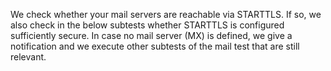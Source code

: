 We check whether your mail servers are reachable via STARTTLS. If so, we also check in the below subtests whether STARTTLS is configured sufficiently secure. In case no mail server (MX) is defined, we give a notification and we execute other subtests of the mail test that are still relevant.
